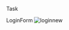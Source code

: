 Task

LoginForm
![loginnew](https://user-images.githubusercontent.com/89392723/132946920-b78cad7a-f0a3-4aef-acb1-80382deb8200.PNG)
